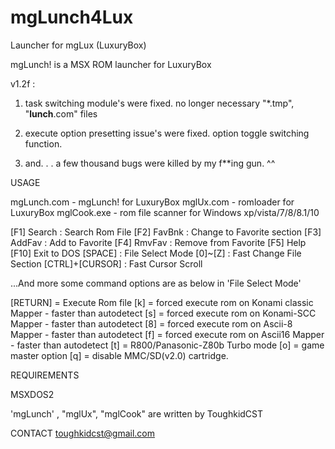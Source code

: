 # mgLunch4Lux
Launcher for mgLux (LuxuryBox)



mgLunch! is a MSX ROM launcher for LuxuryBox

v1.2f :

1. task switching module's were fixed. 
   no longer necessary  "*.tmp", "__lunch__.com" files

2. execute option presetting issue's were fixed. 
   option toggle switching function. 
   
3. and. . . a few thousand bugs were killed by my f**ing gun. ^^



USAGE

mgLunch.com - mgLunch! for LuxuryBox
mglUx.com  - romloader for LuxuryBox
mglCook.exe - rom file scanner for Windows xp/vista/7/8/8.1/10 

[F1] Search : Search Rom File 
[F2] FavBnk : Change to Favorite section
[F3] AddFav : Add to Favorite
[F4] RmvFav : Remove from Favorite
[F5] Help 
[F10] Exit to DOS
[SPACE] : File Select Mode
[0]~[Z] : Fast Change File Section
[CTRL]+[CURSOR] : Fast Cursor Scroll

...And more some command options are as below in 'File Select Mode' 

[RETURN] = Execute Rom file
[k] = forced execute rom on Konami classic Mapper - faster than autodetect
[s] = forced execute rom on Konami-SCC Mapper - faster than autodetect
[8] = forced execute rom on Ascii-8 Mapper - faster than autodetect
[f] = forced execute rom on Ascii16 Mapper - faster than autodetect
[t] = R800/Panasonic-Z80b Turbo mode
[o] = game master option
[q] = disable MMC/SD(v2.0) cartridge. 

REQUIREMENTS

MSXDOS2

'mgLunch' , "mglUx", "mglCook" are written by ToughkidCST


CONTACT
toughkidcst@gmail.com
